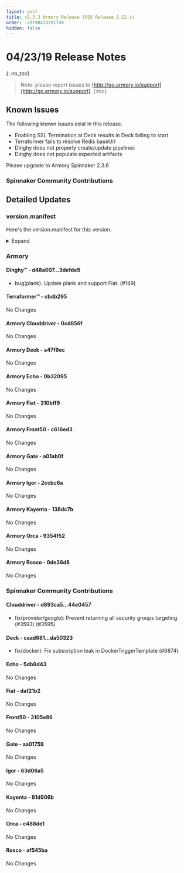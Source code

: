 ```yaml
---
layout: post
title: v2.3.3 Armory Release (OSS Release 1.12.x)
order: -20190424201749
hidden: false
---
```


# 04/23/19 Release Notes
{:.no_toc}

> Note: please report issues to [http://go.armory.io/support](http://go.armory.io/support).
{:toc}



## Known Issues
The following known issues exist in this release. 
- Enabling SSL Termination at Deck results in Deck failing to start
- Terraformer fails to resolve Redis baseUrl
- Dinghy does not properly create/update pipelines
- Dinghy does not populate expected artifacts

Please upgrade to Armory Spinnaker 2.3.6

###  Spinnaker Community Contributions
## Detailed Updates

### version.manifest
Here's the version.manifest for this version.
<details><summary>Expand</summary>
<pre class="highlight">
<code>export jenkins_build_number=392
export packager_version=4f6da8d
export oss_release_type=stable
export armoryspinnaker_version=2.3.3-rc392
export armoryspinnaker_version_manifest_url=https://s3-us-west-2.amazonaws.com/armory-web/install/release/armoryspinnaker-v2.3.3-rc392-version.manifest
export deck_version=2.7.8-da50323-stable9
export deck_armory_version=2.7.8-a47f9ec-da50323-rc29
export kork_version=3.8.1-5814b41-stable145
export igor_version=1.1.1-63d06a5-stable160
export igor_armory_version=1.1.1-2ccbc6a-63d06a5-rc161
export front50_armory_version=0.15.2-c616ed3-3105e86-rc90
export front50_version=0.15.2-3105e86-stable160
export clouddriver_version=4.3.9-44e0457-stable165
export clouddriver_armory_version=4.3.9-0cd856f-44e0457-rc164
export spinnaker_monitoring_version=0.11.2-232c84a-rc5
export echo_version=2.3.1-5db9d43-stable163
export echo_armory_version=2.3.1-0b32095-5db9d43-rc118
export kayenta_armory_version=0.6.1-138dc7b-81d906b-rc158
export kayenta_version=0.6.1-81d906b-stable160
export dinghy_version=0.0.2-3defde5-rc39
export rosco_armory_version=0.10.0-0de36d8-af545ba-rc158
export rosco_version=0.10.0-af545ba-stable160
export gate_armory_version=1.5.3-a01ab0f-aa01759-rc163
export gate_version=1.5.3-aa01759-stable162
export terraformer_version=0.0.1-cbdb295-rc8
export orca_version=2.4.2-c488de1-stable161
export orca_armory_version=2.4.2-9354f52-c488de1-rc161
export fiat_armory_version=1.3.2-310bff9-daf21b2-rc160
export fiat_version=1.3.2-daf21b2-stable160</code>
</pre>
</details>

### Armory
#### Dinghy&trade; - d48a007...3defde5
 - bug(plank): Update plank and support Fiat. (#149)

#### Terraformer&trade; - cbdb295
No Changes

#### Armory Clouddriver  - 0cd856f
No Changes

#### Armory Deck  - a47f9ec
No Changes

#### Armory Echo  - 0b32095
No Changes

#### Armory Fiat  - 310bff9
No Changes

#### Armory Front50  - c616ed3
No Changes

#### Armory Gate  - a01ab0f
No Changes

#### Armory Igor  - 2ccbc6a
No Changes

#### Armory Kayenta  - 138dc7b
No Changes

#### Armory Orca  - 9354f52
No Changes

#### Armory Rosco  - 0de36d8
No Changes

###  Spinnaker Community Contributions

#### Clouddriver  - d893ca5...44e0457
 - fix(provider/google): Prevent returning all security groups targeting (#3593) (#3595)

#### Deck  - caad681...da50323
 - fix(docker): Fix subscription leak in DockerTriggerTemplate (#6874)

#### Echo  - 5db9d43
No Changes

#### Fiat  - daf21b2
No Changes

#### Front50  - 3105e86
No Changes

#### Gate  - aa01759
No Changes

#### Igor  - 63d06a5
No Changes

#### Kayenta  - 81d906b
No Changes

#### Orca  - c488de1
No Changes

#### Rosco  - af545ba
No Changes
